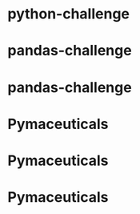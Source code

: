 # python-challenge
# pandas-challenge
# pandas-challenge
# Pymaceuticals
# Pymaceuticals
# Pymaceuticals
